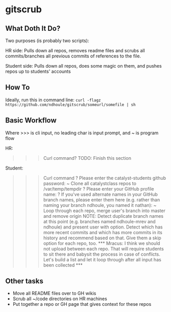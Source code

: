 gitscrub
========

What Doth It Do?
----------------

Two purposes (is probably two scripts):

HR side:
    Pulls down all repos, removes readme files and scrubs all commits/branches
    all previous commits of references to the file.

Student side:
    Pulls down all repos, does some magic on them, and pushes repos up to
    students' accounts


How To
------

Ideally, run this in command line:
`curl -flagz https://github.com/ndhoule/gitscrub/someurl/somefile | sh`


Basic Workflow
--------------
Where >>> is cli input, no leading char is input prompt, and ~ is program flow

HR:
>>> Curl command?
TODO: Finish this section

Student:
>>> Curl command
? Please enter the catalyst-students github password:
~ Clone all catalystclass repos to /var/temp/tempdir
? Please enter your GitHub profile name:
? If you've used alternate names in your GitHub branch names, please enter
  them here (e.g. rather than naming your branch ndhoule, you named it
  nathan):
~ Loop through each repo, merge user's branch into master and remove origin
    NOTE: Detect duplicate branch names at this point (e.g. branches named
    ndhoule-mrev and ndhoule) and present user with option. Detect which has
    more recent commits and which has more commits in its history and recommend
    based on that. Give them a skip option for each repo, too.
    *** Mracus: I think we should not upload between each repo. That will require
    students to sit there and babysit the process in case of conflicts. Let's
    build a list and let it loop through after all input has been collected ***


Other tasks
-----

- Move all README files over to GH wikis
- Scrub all ~/code directories on HR machines
- Put together a repo or GH page that gives context for these repos
